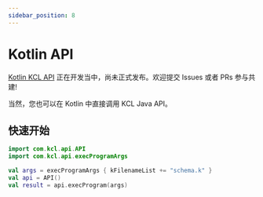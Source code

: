 ```yaml
---
sidebar_position: 8
---
```


# Kotlin API

[Kotlin KCL API](https://github.com/kcl-lang/lib/tree/main/kotlin) 正在开发当中，尚未正式发布。欢迎提交 Issues 或者 PRs 参与共建!

当然，您也可以在 Kotlin 中直接调用 KCL Java API。

## 快速开始

```kotlin
import com.kcl.api.API
import com.kcl.api.execProgramArgs

val args = execProgramArgs { kFilenameList += "schema.k" }
val api = API()
val result = api.execProgram(args)
```
